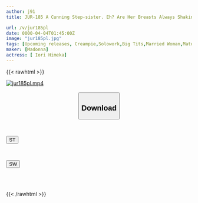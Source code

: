 ```yaml
---
author: j91
title: JUR-185 A Cunning Step-sister. Eh? Are Her Breasts Always Shaking? The Destructive Power Of 'cunning' L-cups!! Himeka Iori

url: /v/jur185pl
date: 0000-04-04T01:45:00Z
image: "jur185pl.jpg"
tags: [Upcoming releases, Creampie,Solowork,Big Tits,Married Woman,Mature Woman,Sister	]
maker: [Madonna]
actress: [ Iori Himeka]
---
```



{{< rawhtml >}}

<div class="video" data-videoid="pending_link.html">
    <a href="javascript:;">
        <img src="/v/jur185pl/jur185pl.jpg" width="WIDTH" height="HEIGHT" alt="jur185pl.mp4" loading="lazy">
    </a>
</div>

<script type="text/javascript" src="https://j91.asia/asset/on-demand-pend.js"></script>

<br>
  <link rel="stylesheet" href="https://j91.asia/asset/bs5.css">
  
  <center>
  <button class="btn btn-primary" type="button" data-bs-toggle="collapse" data-bs-target=".multi-collapse" aria-expanded="false" aria-controls="multiCollapseExample1 multiCollapseExample2"><h2>Download</h2></button></center>
</p>
<div class="row">
  <div class="col">
    <div class="collapse multi-collapse" id="multiCollapseExample1">
      <div class="card card-body">
	      	      <br>
<div class="buttons">  
<p><a href="https://j91.asia/pending_link.html" target="_blank"><button class="btn-hover color-3"><i class="fa fa-download"></i> ST</button></a></p></div>
    </div>
  </div>
</div>
  <div class="col">
    <div class="collapse multi-collapse" id="multiCollapseExample2">
      <div class="card card-body">
	      <br>
<div class="buttons">
<p><a href="https://j91.asia/pending_link.html" target="_blank"><button class="btn-hover color-2"><i class="fa fa-download"></i> SW</button></a></p></div>
<br><br>
      </div>
    </div>
  </div>
</div>

{{< /rawhtml >}}